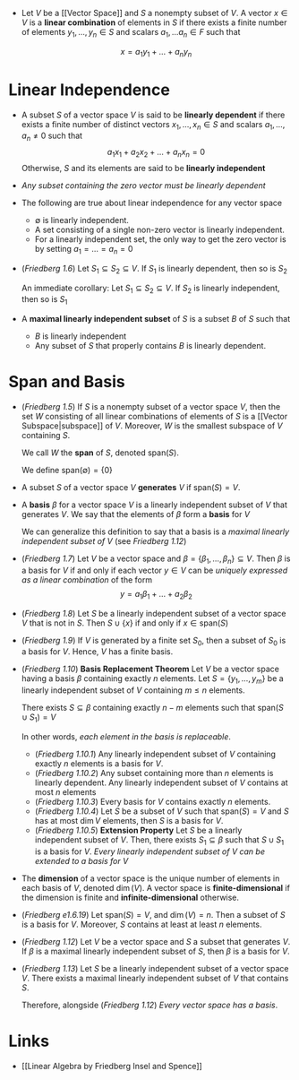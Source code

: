 * Let $V$ be a [[Vector Space]] and $S$ a nonempty subset of $V$. A vector $x\in V$ is a **linear combination** of elements in $S$ if there exists a finite number of elements $y_1,\dots,y_n\in S$ and scalars $a_1,\dots a_n\in F$ such that
  
  $$
  x = a_1y_1+\dots +a_ny_n
  $$
# Linear Independence
* A subset $S$ of a vector space $V$ is said to be **linearly dependent** if there exists a finite number of distinct vectors $x_1,\dots, x_n\in S$ and scalars $a_1,\dots,a_n \ne 0$ such that
  $$
  a_1x_1+a_2x_2+\dots +a_n x_n = 0
  $$
  Otherwise, $S$ and its elements are said to be **linearly independent**

* *Any subset containing the zero vector must be linearly dependent* 
* The following are true about linear independence for any vector space
	* $\emptyset$ is linearly independent. 
	* A set consisting of a single non-zero vector is linearly independent.
	* For a linearly independent set, the only way to get the zero vector is by setting $a_1 = \dots = a_n = 0$

* (*Friedberg 1.6*) Let $S_1\subseteq S_2 \subseteq V$. If $S_1$ is linearly dependent, then so is $S_2$
  
  An immediate corollary: Let $S_1\subseteq S_2 \subseteq V$. If $S_2$ is linearly independent, then so is $S_1$

* A **maximal linearly independent subset** of $S$ is a subset $B$ of $S$ such that
	* $B$ is linearly independent
	* Any subset of $S$ that properly contains $B$ is linearly dependent.
# Span and Basis
* (*Friedberg 1.5*) If $S$ is a nonempty subset of a vector space $V$, then the set $W$ consisting of all linear combinations of elements of $S$ is a [[Vector Subspace|subspace]] of $V$. Moreover, $W$ is the smallest subspace of $V$ containing $S$.
  
  We call $W$ the **span** of $S$, denoted $\text{span}(S)$.
  
  We define $\text{span}(\emptyset) = \{0\}$

* A subset $S$ of a vector space $V$ **generates** $V$ if $\text{span}(S) = V$. 

* A **basis** $\beta$ for a vector space $V$ is a linearly independent subset of $V$ that generates $V$. We say that the elements of $\beta$ form a **basis** for $V$
  
  We can generalize this definition to say that a basis is a *maximal linearly independent subset of $V$* (see *Friedberg 1.12*)

* (*Friedberg 1.7*) Let $V$ be a vector space and $\beta=\{\beta_1,\dots, \beta_n\} \subseteq V$. Then $\beta$ is a basis for $V$ if and only if each vector $y\in V$ can be *uniquely expressed as a linear combination* of the form
  $$
  y=a_1\beta_1 +\dots + a_2 \beta_2 
  $$
* (*Friedberg 1.8*) Let $S$ be a linearly independent subset of a vector space $V$ that is not in $S$. Then $S\cup \{x\}$ if and only if $x\in \text{span}(S)$
* (*Friedberg 1.9*) If $V$ is generated by a finite set $S_0$, then a subset of $S_0$ is a basis for $V$. Hence, $V$ has a finite basis.

* (*Friedberg 1.10*) **Basis Replacement Theorem** Let $V$ be a vector space having a basis $\beta$ containing exactly $n$ elements. Let $S=\{y_1,\dots,y_m\}$ be a linearly independent subset of $V$ containing $m\le n$ elements. 
  
  There exists $S \subseteq \beta$ containing exactly $n-m$ elements such that $\text{span}(S\cup S_1) = V$  
  
  In other words, *each element in the basis is replaceable*. 
	* (*Friedberg 1.10.1*) Any linearly independent subset of $V$ containing exactly $n$ elements is a basis for $V$. 
	* (*Friedberg 1.10.2*) Any subset containing more than $n$ elements is linearly dependent. Any linearly independent subset of $V$ contains at most $n$ elements 
	* (*Friedberg 1.10.3*) Every basis for $V$ contains exactly $n$ elements.
	* (*Friedberg 1.10.4*) Let $S$ be a subset of $V$ such that $\text{span}(S) = V$ and $S$ has at most $\dim V$ elements, then $S$ is a basis for $V$.
	* (*Friedberg 1.10.5*) **Extension Property** Let $S$ be a linearly independent subset of $V$. Then, there exists $S_1\subseteq \beta$ such that $S\cup S_1$ is a basis for $V$. *Every linearly independent subset of $V$ can be extended to a basis for $V$*

* The **dimension** of a vector space is the unique number of elements in each basis of $V$, denoted $\dim(V)$. A vector space is **finite-dimensional** if the dimension is finite and **infinite-dimensional** otherwise.

* (*Friedberg e1.6.19*) Let $\text{span}(S) = V$, and $\dim (V) = n$. Then a subset of $S$ is a basis for $V$. Moreover, $S$ contains at least at least $n$ elements. 

* (*Friedberg 1.12*) Let $V$ be a vector space and $S$ a subset that generates $V$. If $\beta$ is a maximal linearly independent subset of $S$, then $\beta$ is a basis for $V$.

* (*Friedberg 1.13*) Let $S$ be a linearly independent subset of a vector space $V$. There exists a maximal linearly independent subset of $V$ that contains $S$.
  
  Therefore, alongside (*Friedberg 1.12*) *Every vector space has a basis*. 

# Links
* [[Linear Algebra by Friedberg Insel and Spence]]